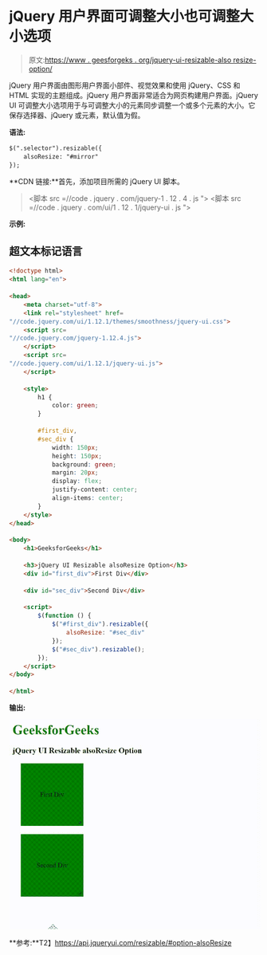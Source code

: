 # jQuery 用户界面可调整大小也可调整大小选项

> 原文:[https://www . geesforgeks . org/jquery-ui-resizable-also resize-option/](https://www.geeksforgeeks.org/jquery-ui-resizable-alsoresize-option/)

jQuery 用户界面由图形用户界面小部件、视觉效果和使用 jQuery、CSS 和 HTML 实现的主题组成。jQuery 用户界面非常适合为网页构建用户界面。jQuery UI 可调整大小选项用于与可调整大小的元素同步调整一个或多个元素的大小。它保存选择器、jQuery 或元素，默认值为假。

**语法:**

```html
$(".selector").resizable({
    alsoResize: "#mirror"
});
```

**CDN 链接:**首先，添加项目所需的 jQuery UI 脚本。

> <link rel="”stylesheet”" href="”//code.jquery.com/ui/1.12.1/themes/smoothness/jquery-ui.css”">
> <脚本 src =//code . jquery . com/jquery-1 . 12 . 4 . js "></脚本>
> <脚本 src =//code . jquery . com/ui/1 . 12 . 1/jquery-ui . js "></脚本>

**示例:**

## 超文本标记语言

```html
<!doctype html>
<html lang="en">

<head>
    <meta charset="utf-8">
    <link rel="stylesheet" href=
"//code.jquery.com/ui/1.12.1/themes/smoothness/jquery-ui.css">
    <script src=
"//code.jquery.com/jquery-1.12.4.js">
    </script>
    <script src=
"//code.jquery.com/ui/1.12.1/jquery-ui.js">
    </script>

    <style>
        h1 {
            color: green;
        }

        #first_div,
        #sec_div {
            width: 150px;
            height: 150px;
            background: green;
            margin: 20px;
            display: flex;
            justify-content: center;
            align-items: center;
        }
    </style>
</head>

<body>
    <h1>GeeksforGeeks</h1>

    <h3>jQuery UI Resizable alsoResize Option</h3>
    <div id="first_div">First Div</div>

    <div id="sec_div">Second Div</div>

    <script>
        $(function () {
            $("#first_div").resizable({
                alsoResize: "#sec_div"
            });
            $("#sec_div").resizable();
        });
    </script>
</body>

</html>
```

**输出:**

![](img/16c1c0ec8cbc8cbada537819be4f3d3a.png)

**参考:**T2】https://api.jqueryui.com/resizable/#option-alsoResize